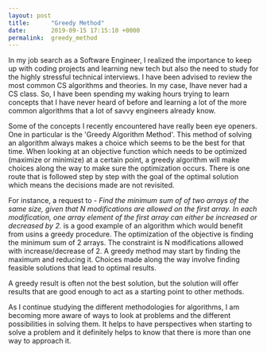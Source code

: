 ```yaml
---
layout: post
title:      "Greedy Method"
date:       2019-09-15 17:15:10 +0000
permalink:  greedy_method
---
```




In my job search as a Software Engineer, I realized the importance to keep up with coding projects and learning new tech but also the need to study for the highly stressful technical interviews. I have been advised to review the most common CS algorithms and theories. In my case, Ihave  never had a CS class. So, I have been spending my waking hours trying to learn concepts that I have never heard of before and learning a lot of the more common algorithms that a lot of  savvy engineers already know.

Some of the concepts I recently encountered have really been eye openers. One in particular is the 'Greedy Algorithm Method'. This method of solving an algorithm always makes a choice which seems to be the best for that time. When looking at an objective function which needs to be optimized (maximize or minimize) at a certain point, a greedy algorithm will make choices along the way to make sure the optimization occurs. There is one route that is followed step by step with the goal of the optimal solution which means the decisions made are not revisited.

For instance, a request  to -  *Find the minimum sum of  of two arrays of the same size, given that N modifications are allowed on the first array. In each modification, one array element of the first array can either be increased or decreased by 2.* is a good example of an algorithm which would benefit from usins a greedy procedure. The optimization of the  objective is finding the minimum sum of 2 arrays. The constraint is N modifications allowed with increase/decrease of 2. A greedy method may start by finding the maximum and reducing it. Choices made along the way involve finding feasible solutions that lead to optimal results.

A greedy result is often not the best solution, but the solution will offer results that are good enough to act as a starting point to other methods. 

As I continue studying the different methodologies for algorithms, I am becoming more aware of ways to look at problems and the different possibilities in solving them. It helps to have perspectives when starting to solve a problem and it definitely helps to know that there is more than one way to approach it.


